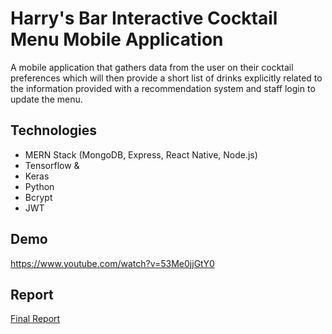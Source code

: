 
# Harry's Bar Interactive Cocktail Menu Mobile Application

A mobile application that gathers data from the user on their cocktail preferences
which will then provide a short list of drinks explicitly related to the information
provided with a recommendation system and staff login to update the menu.
## Technologies

- MERN Stack (MongoDB, Express, React Native, Node.js)
- Tensorflow & 
- Keras
- Python
- Bcrypt
- JWT

## Demo

https://www.youtube.com/watch?v=53Me0jjGtY0


## Report

[Final Report](https://github.com/michellelally/cocktail-app/blob/main/report.pdf)

